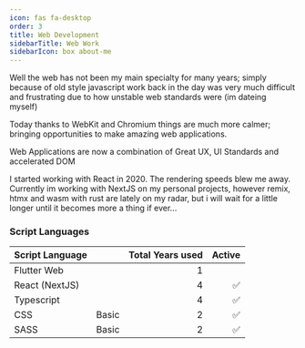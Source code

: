 ```yaml
---
icon: fas fa-desktop
order: 3
title: Web Development
sidebarTitle: Web Work
sidebarIcon: box about-me
---
```


Well the web has not been my main specialty for many years; simply because of old style javascript work back in the day was very much difficult and frustrating due to how unstable web standards were (im dateing myself) 

Today thanks to WebKit and Chromium things are much more calmer; bringing opportunities to make amazing web applications. 

Web Applications are now a combination of Great UX, UI Standards and accelerated DOM

I started working with React in 2020. The rendering speeds blew me away. Currently im working with NextJS on my personal projects, however remix, htmx and wasm with rust are lately on my radar, but i will wait for a little longer until it becomes more a thing if ever... 

### Script Languages

| Script Language  |       | Total Years used | Active |
| :----------------- | :--------------- | ------: |------: |
| Flutter Web        |      | 1 |  |
| React (NextJS) |  |   4 | ✅ |
| Typescript |  |   4 | ✅ |
| CSS | Basic |   2 | ✅ |
| SASS | Basic |   2 | ✅ |

